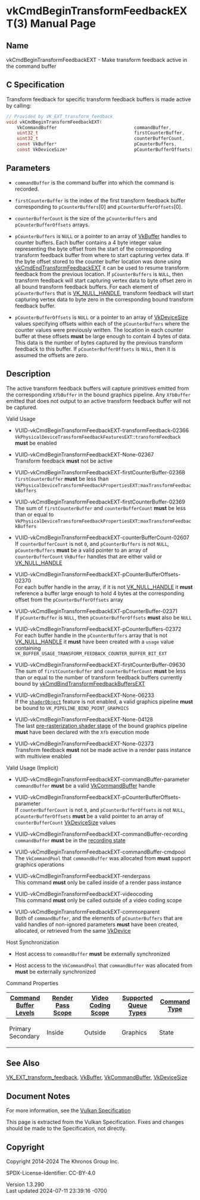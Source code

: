 # vkCmdBeginTransformFeedbackEXT(3) Manual Page

## Name

vkCmdBeginTransformFeedbackEXT - Make transform feedback active in the
command buffer



## <a href="#_c_specification" class="anchor"></a>C Specification

Transform feedback for specific transform feedback buffers is made
active by calling:

``` c
// Provided by VK_EXT_transform_feedback
void vkCmdBeginTransformFeedbackEXT(
    VkCommandBuffer                             commandBuffer,
    uint32_t                                    firstCounterBuffer,
    uint32_t                                    counterBufferCount,
    const VkBuffer*                             pCounterBuffers,
    const VkDeviceSize*                         pCounterBufferOffsets);
```

## <a href="#_parameters" class="anchor"></a>Parameters

- `commandBuffer` is the command buffer into which the command is
  recorded.

- `firstCounterBuffer` is the index of the first transform feedback
  buffer corresponding to `pCounterBuffers`\[0\] and
  `pCounterBufferOffsets`\[0\].

- `counterBufferCount` is the size of the `pCounterBuffers` and
  `pCounterBufferOffsets` arrays.

- `pCounterBuffers` is `NULL` or a pointer to an array of
  [VkBuffer](https://registry.khronos.org/vulkan/specs/1.3-extensions/man/html/VkBuffer.html) handles to counter buffers. Each buffer
  contains a 4 byte integer value representing the byte offset from the
  start of the corresponding transform feedback buffer from where to
  start capturing vertex data. If the byte offset stored to the counter
  buffer location was done using
  [vkCmdEndTransformFeedbackEXT](https://registry.khronos.org/vulkan/specs/1.3-extensions/man/html/vkCmdEndTransformFeedbackEXT.html) it
  can be used to resume transform feedback from the previous location.
  If `pCounterBuffers` is `NULL`, then transform feedback will start
  capturing vertex data to byte offset zero in all bound transform
  feedback buffers. For each element of `pCounterBuffers` that is
  [VK_NULL_HANDLE](https://registry.khronos.org/vulkan/specs/1.3-extensions/man/html/VK_NULL_HANDLE.html), transform feedback will start
  capturing vertex data to byte zero in the corresponding bound
  transform feedback buffer.

- `pCounterBufferOffsets` is `NULL` or a pointer to an array of
  [VkDeviceSize](https://registry.khronos.org/vulkan/specs/1.3-extensions/man/html/VkDeviceSize.html) values specifying offsets within
  each of the `pCounterBuffers` where the counter values were previously
  written. The location in each counter buffer at these offsets **must**
  be large enough to contain 4 bytes of data. This data is the number of
  bytes captured by the previous transform feedback to this buffer. If
  `pCounterBufferOffsets` is `NULL`, then it is assumed the offsets are
  zero.

## <a href="#_description" class="anchor"></a>Description

The active transform feedback buffers will capture primitives emitted
from the corresponding `XfbBuffer` in the bound graphics pipeline. Any
`XfbBuffer` emitted that does not output to an active transform feedback
buffer will not be captured.

Valid Usage

- <a href="#VUID-vkCmdBeginTransformFeedbackEXT-transformFeedback-02366"
  id="VUID-vkCmdBeginTransformFeedbackEXT-transformFeedback-02366"></a>
  VUID-vkCmdBeginTransformFeedbackEXT-transformFeedback-02366  
  `VkPhysicalDeviceTransformFeedbackFeaturesEXT`::`transformFeedback`
  **must** be enabled

- <a href="#VUID-vkCmdBeginTransformFeedbackEXT-None-02367"
  id="VUID-vkCmdBeginTransformFeedbackEXT-None-02367"></a>
  VUID-vkCmdBeginTransformFeedbackEXT-None-02367  
  Transform feedback **must** not be active

- <a href="#VUID-vkCmdBeginTransformFeedbackEXT-firstCounterBuffer-02368"
  id="VUID-vkCmdBeginTransformFeedbackEXT-firstCounterBuffer-02368"></a>
  VUID-vkCmdBeginTransformFeedbackEXT-firstCounterBuffer-02368  
  `firstCounterBuffer` **must** be less than
  `VkPhysicalDeviceTransformFeedbackPropertiesEXT`::`maxTransformFeedbackBuffers`

- <a href="#VUID-vkCmdBeginTransformFeedbackEXT-firstCounterBuffer-02369"
  id="VUID-vkCmdBeginTransformFeedbackEXT-firstCounterBuffer-02369"></a>
  VUID-vkCmdBeginTransformFeedbackEXT-firstCounterBuffer-02369  
  The sum of `firstCounterBuffer` and `counterBufferCount` **must** be
  less than or equal to
  `VkPhysicalDeviceTransformFeedbackPropertiesEXT`::`maxTransformFeedbackBuffers`

- <a href="#VUID-vkCmdBeginTransformFeedbackEXT-counterBufferCount-02607"
  id="VUID-vkCmdBeginTransformFeedbackEXT-counterBufferCount-02607"></a>
  VUID-vkCmdBeginTransformFeedbackEXT-counterBufferCount-02607  
  If `counterBufferCount` is not `0`, and `pCounterBuffers` is not
  `NULL`, `pCounterBuffers` **must** be a valid pointer to an array of
  `counterBufferCount` `VkBuffer` handles that are either valid or
  [VK_NULL_HANDLE](https://registry.khronos.org/vulkan/specs/1.3-extensions/man/html/VK_NULL_HANDLE.html)

- <a
  href="#VUID-vkCmdBeginTransformFeedbackEXT-pCounterBufferOffsets-02370"
  id="VUID-vkCmdBeginTransformFeedbackEXT-pCounterBufferOffsets-02370"></a>
  VUID-vkCmdBeginTransformFeedbackEXT-pCounterBufferOffsets-02370  
  For each buffer handle in the array, if it is not
  [VK_NULL_HANDLE](https://registry.khronos.org/vulkan/specs/1.3-extensions/man/html/VK_NULL_HANDLE.html) it **must** reference a buffer
  large enough to hold 4 bytes at the corresponding offset from the
  `pCounterBufferOffsets` array

- <a href="#VUID-vkCmdBeginTransformFeedbackEXT-pCounterBuffer-02371"
  id="VUID-vkCmdBeginTransformFeedbackEXT-pCounterBuffer-02371"></a>
  VUID-vkCmdBeginTransformFeedbackEXT-pCounterBuffer-02371  
  If `pCounterBuffer` is `NULL`, then `pCounterBufferOffsets` **must**
  also be `NULL`

- <a href="#VUID-vkCmdBeginTransformFeedbackEXT-pCounterBuffers-02372"
  id="VUID-vkCmdBeginTransformFeedbackEXT-pCounterBuffers-02372"></a>
  VUID-vkCmdBeginTransformFeedbackEXT-pCounterBuffers-02372  
  For each buffer handle in the `pCounterBuffers` array that is not
  [VK_NULL_HANDLE](https://registry.khronos.org/vulkan/specs/1.3-extensions/man/html/VK_NULL_HANDLE.html) it **must** have been created
  with a `usage` value containing
  `VK_BUFFER_USAGE_TRANSFORM_FEEDBACK_COUNTER_BUFFER_BIT_EXT`

- <a href="#VUID-vkCmdBeginTransformFeedbackEXT-firstCounterBuffer-09630"
  id="VUID-vkCmdBeginTransformFeedbackEXT-firstCounterBuffer-09630"></a>
  VUID-vkCmdBeginTransformFeedbackEXT-firstCounterBuffer-09630  
  The sum of `firstCounterBuffer` and `counterBufferCount` **must** be
  less than or equal to the number of transform feedback buffers
  currently bound by
  [vkCmdBindTransformFeedbackBuffersEXT](https://registry.khronos.org/vulkan/specs/1.3-extensions/man/html/vkCmdBindTransformFeedbackBuffersEXT.html)

- <a href="#VUID-vkCmdBeginTransformFeedbackEXT-None-06233"
  id="VUID-vkCmdBeginTransformFeedbackEXT-None-06233"></a>
  VUID-vkCmdBeginTransformFeedbackEXT-None-06233  
  If the <a
  href="https://registry.khronos.org/vulkan/specs/1.3-extensions/html/vkspec.html#features-shaderObject"
  target="_blank" rel="noopener"><code>shaderObject</code></a> feature
  is not enabled, a valid graphics pipeline **must** be bound to
  `VK_PIPELINE_BIND_POINT_GRAPHICS`

- <a href="#VUID-vkCmdBeginTransformFeedbackEXT-None-04128"
  id="VUID-vkCmdBeginTransformFeedbackEXT-None-04128"></a>
  VUID-vkCmdBeginTransformFeedbackEXT-None-04128  
  The last <a
  href="https://registry.khronos.org/vulkan/specs/1.3-extensions/html/vkspec.html#pipelines-graphics-subsets-pre-rasterization"
  target="_blank" rel="noopener">pre-rasterization shader stage</a> of
  the bound graphics pipeline **must** have been declared with the `Xfb`
  execution mode

- <a href="#VUID-vkCmdBeginTransformFeedbackEXT-None-02373"
  id="VUID-vkCmdBeginTransformFeedbackEXT-None-02373"></a>
  VUID-vkCmdBeginTransformFeedbackEXT-None-02373  
  Transform feedback **must** not be made active in a render pass
  instance with multiview enabled

Valid Usage (Implicit)

- <a href="#VUID-vkCmdBeginTransformFeedbackEXT-commandBuffer-parameter"
  id="VUID-vkCmdBeginTransformFeedbackEXT-commandBuffer-parameter"></a>
  VUID-vkCmdBeginTransformFeedbackEXT-commandBuffer-parameter  
  `commandBuffer` **must** be a valid
  [VkCommandBuffer](https://registry.khronos.org/vulkan/specs/1.3-extensions/man/html/VkCommandBuffer.html) handle

- <a
  href="#VUID-vkCmdBeginTransformFeedbackEXT-pCounterBufferOffsets-parameter"
  id="VUID-vkCmdBeginTransformFeedbackEXT-pCounterBufferOffsets-parameter"></a>
  VUID-vkCmdBeginTransformFeedbackEXT-pCounterBufferOffsets-parameter  
  If `counterBufferCount` is not `0`, and `pCounterBufferOffsets` is not
  `NULL`, `pCounterBufferOffsets` **must** be a valid pointer to an
  array of `counterBufferCount` [VkDeviceSize](https://registry.khronos.org/vulkan/specs/1.3-extensions/man/html/VkDeviceSize.html) values

- <a href="#VUID-vkCmdBeginTransformFeedbackEXT-commandBuffer-recording"
  id="VUID-vkCmdBeginTransformFeedbackEXT-commandBuffer-recording"></a>
  VUID-vkCmdBeginTransformFeedbackEXT-commandBuffer-recording  
  `commandBuffer` **must** be in the [recording
  state](#commandbuffers-lifecycle)

- <a href="#VUID-vkCmdBeginTransformFeedbackEXT-commandBuffer-cmdpool"
  id="VUID-vkCmdBeginTransformFeedbackEXT-commandBuffer-cmdpool"></a>
  VUID-vkCmdBeginTransformFeedbackEXT-commandBuffer-cmdpool  
  The `VkCommandPool` that `commandBuffer` was allocated from **must**
  support graphics operations

- <a href="#VUID-vkCmdBeginTransformFeedbackEXT-renderpass"
  id="VUID-vkCmdBeginTransformFeedbackEXT-renderpass"></a>
  VUID-vkCmdBeginTransformFeedbackEXT-renderpass  
  This command **must** only be called inside of a render pass instance

- <a href="#VUID-vkCmdBeginTransformFeedbackEXT-videocoding"
  id="VUID-vkCmdBeginTransformFeedbackEXT-videocoding"></a>
  VUID-vkCmdBeginTransformFeedbackEXT-videocoding  
  This command **must** only be called outside of a video coding scope

- <a href="#VUID-vkCmdBeginTransformFeedbackEXT-commonparent"
  id="VUID-vkCmdBeginTransformFeedbackEXT-commonparent"></a>
  VUID-vkCmdBeginTransformFeedbackEXT-commonparent  
  Both of `commandBuffer`, and the elements of `pCounterBuffers` that
  are valid handles of non-ignored parameters **must** have been
  created, allocated, or retrieved from the same
  [VkDevice](https://registry.khronos.org/vulkan/specs/1.3-extensions/man/html/VkDevice.html)

Host Synchronization

- Host access to `commandBuffer` **must** be externally synchronized

- Host access to the `VkCommandPool` that `commandBuffer` was allocated
  from **must** be externally synchronized

Command Properties

<table class="tableblock frame-all grid-all stretch">
<colgroup>
<col style="width: 20%" />
<col style="width: 20%" />
<col style="width: 20%" />
<col style="width: 20%" />
<col style="width: 20%" />
</colgroup>
<thead>
<tr>
<th class="tableblock halign-left valign-top"><a
href="#VkCommandBufferLevel">Command Buffer Levels</a></th>
<th class="tableblock halign-left valign-top"><a
href="#vkCmdBeginRenderPass">Render Pass Scope</a></th>
<th class="tableblock halign-left valign-top"><a
href="#vkCmdBeginVideoCodingKHR">Video Coding Scope</a></th>
<th class="tableblock halign-left valign-top"><a
href="#VkQueueFlagBits">Supported Queue Types</a></th>
<th class="tableblock halign-left valign-top"><a
href="#fundamentals-queueoperation-command-types">Command Type</a></th>
</tr>
</thead>
<tbody>
<tr>
<td class="tableblock halign-left valign-top"><p>Primary<br />
Secondary</p></td>
<td class="tableblock halign-left valign-top"><p>Inside</p></td>
<td class="tableblock halign-left valign-top"><p>Outside</p></td>
<td class="tableblock halign-left valign-top"><p>Graphics</p></td>
<td class="tableblock halign-left valign-top"><p>State</p></td>
</tr>
</tbody>
</table>

## <a href="#_see_also" class="anchor"></a>See Also

[VK_EXT_transform_feedback](https://registry.khronos.org/vulkan/specs/1.3-extensions/man/html/VK_EXT_transform_feedback.html),
[VkBuffer](https://registry.khronos.org/vulkan/specs/1.3-extensions/man/html/VkBuffer.html), [VkCommandBuffer](https://registry.khronos.org/vulkan/specs/1.3-extensions/man/html/VkCommandBuffer.html),
[VkDeviceSize](https://registry.khronos.org/vulkan/specs/1.3-extensions/man/html/VkDeviceSize.html)

## <a href="#_document_notes" class="anchor"></a>Document Notes

For more information, see the <a
href="https://registry.khronos.org/vulkan/specs/1.3-extensions/html/vkspec.html#vkCmdBeginTransformFeedbackEXT"
target="_blank" rel="noopener">Vulkan Specification</a>

This page is extracted from the Vulkan Specification. Fixes and changes
should be made to the Specification, not directly.

## <a href="#_copyright" class="anchor"></a>Copyright

Copyright 2014-2024 The Khronos Group Inc.

SPDX-License-Identifier: CC-BY-4.0

Version 1.3.290  
Last updated 2024-07-11 23:39:16 -0700
